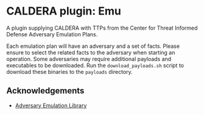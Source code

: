 # CALDERA plugin: Emu

A plugin supplying CALDERA with TTPs from the Center for Threat Informed Defense Adversary Emulation Plans.

Each emulation plan will have an adversary and a set of facts. Please ensure to select the related facts to the 
adversary when starting an operation. Some adversaries may require additional payloads and executables to be 
downloaded. Run the `download_payloads.sh` script to download these binaries to the `payloads` directory. 

## Acknowledgements

- [Adversary Emulation Library](https://github.com/center-for-threat-informed-defense/adversary_emulation_library)
